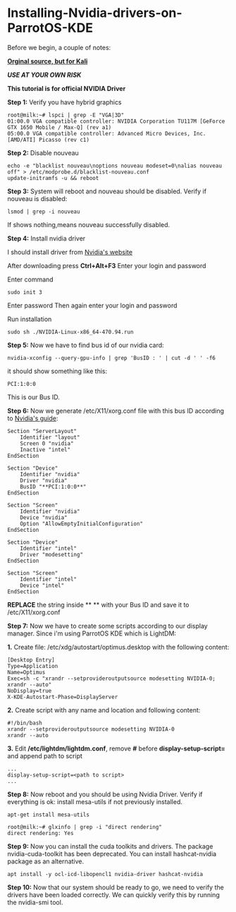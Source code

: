 # Installing-Nvidia-drivers-on-ParrotOS-KDE

Before we begin, a couple of notes:

**[Orginal source, but for Kali](https://github.com/europa502/Installing-Nvidia-drivers-on-Kali-Linux)**

***USE AT YOUR OWN RISK***

**This tutorial is for official NVIDIA Driver**

**Step 1:** Verify you have hybrid graphics

```
root@milk:~# lspci | grep -E "VGA|3D"
01:00.0 VGA compatible controller: NVIDIA Corporation TU117M [GeForce GTX 1650 Mobile / Max-Q] (rev a1)
05:00.0 VGA compatible controller: Advanced Micro Devices, Inc. [AMD/ATI] Picasso (rev c1)
```
**Step 2:** Disable nouveau

```
echo -e "blacklist nouveau\noptions nouveau modeset=0\nalias nouveau off" > /etc/modprobe.d/blacklist-nouveau.conf
update-initramfs -u && reboot
```

**Step 3:** System will reboot and nouveau should be disabled. Verify if nouveau is disabled:

```
lsmod | grep -i nouveau
```
If shows nothing,means nouveau successfully disabled.

**Step 4:** Install nvidia driver 

I should install driver from [Nvidia's website](https://www.nvidia.ru/Download/index.aspx)

After downloading press **Ctrl+Alt+F3**
Enter your login and password

Enter command
```
sudo init 3
```
Enter password
Then again enter your login and password

Run installation
```
sudo sh ./NVIDIA-Linux-x86_64-470.94.run
```
**Step 5:** Now we have to find bus id of our nvidia card:

```
nvidia-xconfig --query-gpu-info | grep 'BusID : ' | cut -d ' ' -f6
```

it should show something like this:

```
PCI:1:0:0
```

This is our Bus ID.

**Step 6:** Now we generate /etc/X11/xorg.conf file with this bus ID according to [Nvidia's guide](http://us.download.nvidia.com/XFree86/Linux-x86_64/470.94/README/randr14.html):

```
Section "ServerLayout"
    Identifier "layout"
    Screen 0 "nvidia"
    Inactive "intel"
EndSection

Section "Device"
    Identifier "nvidia"
    Driver "nvidia"
    BusID "**PCI:1:0:0**"
EndSection

Section "Screen"
    Identifier "nvidia"
    Device "nvidia"
    Option "AllowEmptyInitialConfiguration"
EndSection

Section "Device"
    Identifier "intel"
    Driver "modesetting"
EndSection

Section "Screen"
    Identifier "intel"
    Device "intel"
EndSection
```

**REPLACE** the string inside ** ** with your Bus ID and save it to /etc/X11/xorg.conf

**Step 7:** Now we have to create some scripts according to our display manager. Since i'm using ParrotOS KDE which is LightDM: 

**1.** Create file: /etc/xdg/autostart/optimus.desktop with the following content:

```
[Desktop Entry]
Type=Application
Name=Optimus
Exec=sh -c "xrandr --setprovideroutputsource modesetting NVIDIA-0; xrandr --auto"
NoDisplay=true
X-KDE-Autostart-Phase=DisplayServer
```

**2.** Create script with any name and location and following content:

```
#!/bin/bash
xrandr --setprovideroutputsource modesetting NVIDIA-0
xrandr --auto
```

**3.** Edit **/etc/lightdm/lightdm.conf**, remove **#** before **display-setup-script=** and append path to script
```
...
display-setup-script=<path to script>
...
```

**Step 8:** Now reboot and you should be using Nvidia Driver. Verify if everything is ok: install mesa-utils if not previously installed.

```
apt-get install mesa-utils
```

```
root@milk:~# glxinfo | grep -i "direct rendering"
direct rendering: Yes
```

**Step 9:** Now you can install the cuda toolkits and drivers. The package nvidia-cuda-toolkit has been deprecated. You can install hashcat-nvidia package as an alternative.

```
apt install -y ocl-icd-libopencl1 nvidia-driver hashcat-nvidia
```

**Step 10:** Now that our system should be ready to go, we need to verify the drivers have been loaded correctly. We can quickly verify this by running the nvidia-smi tool.
